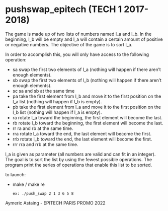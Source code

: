 # pushswap_epitech (TECH 1 2017-2018)

The game is made up of two lists of numbers named l_a and l_b.
In the beginning, l_b will be empty and l_a will contain a certain amount of positive or negative numbers.
The objective of the game is to sort l_a.

In order to accomplish this, you will only have access to the following operation:
- sa swap the first two elements of l_a (nothing will happen if there aren’t enough elements).
- sb swap the first two elements of l_b (nothing will happen if there aren’t enough elements).
- sc sa and sb at the same time
- pa take the first element from l_b and move it to the first position on the l_a list (nothing will happen if l_b is empty).
- pb take the first element from l_a and move it to the first position on the l_b list (nothing will happen if l_a is empty).
- ra rotate l_a toward the beginning, the first element will become the last.
- rb rotate l_b toward the beginning, the first element will become the last.
- rr ra and rb at the same time.
- rra rotate l_a toward the end, the last element will become the first.
- rrb rotate l_b toward the end, the last element will become the first.
- rrr rra and rrb at the same time.

l_a is given as parameter (all numbers are valid and can fit in an integer).
The goal is to sort the list by using the fewest possible operations.
The program print the series of operations that enable this list to be sorted.

to launch:

- make / make re

      ex: ./push_swap 2 1 3 6 5 8
      
Aymeric Astaing - EPITECH PARIS PROMO 2022
